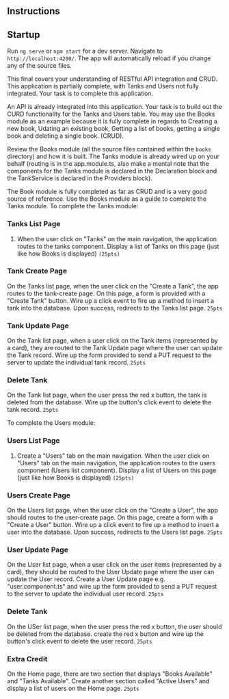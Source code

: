 ## Instructions

## Startup
Run `ng serve` or `npm start` for a dev server. Navigate to `http://localhost:4200/`. The app will automatically reload if you change any of the source files.


This final covers your understanding of RESTful API integration and CRUD. 
This application is partially complete, with Tanks and Users not fully integrated. Your task is to complete this application. 

An API is already integrated into this application. Your task is to build out the CURD functionality for the Tanks and Users table. You may use the Books module as an example because it is fully complete in regards to Creating a new book, Udating an existing book, Getting a list of books, getting a single book and deleting a single book. (CRUD).

Review the Books module (all the source files contained within the `books` directory) and how it is built. The Tanks module is already wired up on your behalf (routing is in the app.module.ts, also make a mental note that the components for the Tanks module is declared in the Declaration block and the TankService is declared in the Providers block).

The Book module is fully completed as far as CRUD and is a very good source of reference. Use the Books module as a guide to complete the Tanks module. To complete the Tanks module:

### Tanks List Page
1. When the user click on "Tanks" on the main navigation, the application routes to the tanks component. Display a list of Tanks on this page (just like how Books is displayed) `(25pts)`

### Tank Create Page
On the Tanks list page, when the user click on the "Create a Tank", the app routes to the tank-create page. On this page, a form is provided with a "Create Tank" button. Wire up a click event to fire up a method to insert a tank into the database. Upon success, redirects to the Tanks list page. `25pts`

### Tank Update Page
On the Tank list page, when a user click on the Tank items (represented by a card), they are routed to the Tank Update page where the user can update the Tank record. Wire up the form provided to send a PUT request to the server to update the individual tank record. `25pts`

### Delete Tank
On the Tank list page, when the user press the red x button, the tank is deleted from the database. Wire up the button's click event to delete the tank record. `25pts`

To complete the Users module:

### Users List Page
1. Create a "Users" tab on the main navigation. When the user click on "Users" tab on the main navigation, the application routes to the users component (Users list component). Display a list of Users on this page (just like how Books is displayed) `(25pts)`

### Users Create Page
On the Users list page, when the user click on the "Create a User", the app should routes to the user-create page. On this page, create a form with a "Create a User" button. Wire up a click event to fire up a method to insert a user into the database. Upon success, redirects to the Users list page. `25pts`

### User Update Page
On the User list page, when a user click on the user items (represented by a card), they should be routed to the User Update page where the user can update the User record. Create a User Update page e.g. "user.component.ts" and wire up the form provided to send a PUT request to the server to update the individual user record. `25pts`

### Delete Tank
On the USer list page, when the user press the red x button, the user should be deleted from the database. create the red x button and wire up the button's click event to delete the user record. `25pts`

### Extra Credit
On the Home page, there are two section that displays "Books Available" and  "Tanks Available". Create another section called "Active Users" and display a list of users on the Home page. `25pts`
